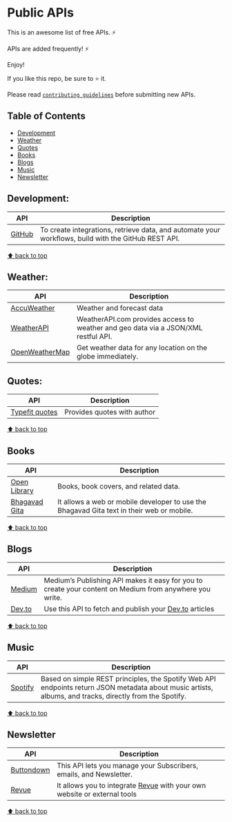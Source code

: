 # Public APIs

This is an awesome list of free APIs. ⚡

APIs are added frequently! ⚡

Enjoy!

If you like this repo, be sure to ⭐ it.

Please read [`contributing guidelines`](./CONTRIBUTING.md) before submitting new APIs.

## Table of Contents

- [Development](#development)
- [Weather](#weather)
- [Quotes](#quotes)
- [Books](#books)
- [Blogs](#blogs)
- [Music](#music)
- [Newsletter](#newsletter)

## Development:

| API                                       | Description                                                                                         |
| ----------------------------------------- | --------------------------------------------------------------------------------------------------- |
| [GitHub](https://docs.github.com/en/rest) | To create integrations, retrieve data, and automate your workflows, build with the GitHub REST API. |

[⬆ back to top](#table-of-contents)

## Weather:

| API                                                   | Description                                                                        |
| ----------------------------------------------------- | ---------------------------------------------------------------------------------- |
| [AccuWeather](https://developer.accuweather.com/apis) | Weather and forecast data                                                          |
| [WeatherAPI](https://www.weatherapi.com/)             | WeatherAPI.com provides access to weather and geo data via a JSON/XML restful API. |
| [OpenWeatherMap](https://openweathermap.org/api)      | Get weather data for any location on the globe immediately.                        |

## Quotes:

| API                                           | Description                 |
| --------------------------------------------- | --------------------------- |
| [Typefit quotes](https://type.fit/api/quotes) | Provides quotes with author |

[⬆ back to top](#table-of-contents)

## Books

| API                                                    | Description                                                                               |
| ------------------------------------------------------ | ----------------------------------------------------------------------------------------- |
| [Open Library](https://openlibrary.org/developers/api) | Books, book covers, and related data.                                                     |
| [Bhagavad Gita](https://bhagavadgita.io/api/)          | It allows a web or mobile developer to use the Bhagavad Gita text in their web or mobile. |

[⬆ back to top](#table-of-contents)

## Blogs

| API                                                 | Description                                                                                             |
| --------------------------------------------------- | ------------------------------------------------------------------------------------------------------- |
| [Medium](https://github.com/Medium/medium-api-docs) | Medium’s Publishing API makes it easy for you to create your content on Medium from anywhere you write. |
| [Dev.to](https://developers.forem.com/api)          | Use this API to fetch and publish your [Dev.to](https://dev.to) articles                                |

[⬆ back to top](#table-of-contents)

## Music

| API                                                     | Description                                                                                                                                             |
| ------------------------------------------------------- | ------------------------------------------------------------------------------------------------------------------------------------------------------- |
| [Spotify](https://developer.spotify.com/documentation/) | Based on simple REST principles, the Spotify Web API endpoints return JSON metadata about music artists, albums, and tracks, directly from the Spotify. |

[⬆ back to top](#table-of-contents)

## Newsletter

| API                                                  | Description                                                                                          |
| ---------------------------------------------------- | ---------------------------------------------------------------------------------------------------- |
| [Buttondown](https://api.buttondown.email/v1/schema) | This API lets you manage your Subscribers, emails, and Newsletter.                                   |
| [Revue](https://www.getrevue.co/api)                 | It allows you to integrate [Revue](https://www.getrevue.co/) with your own website or external tools |

[⬆ back to top](#table-of-contents)
